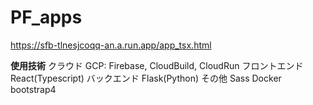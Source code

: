 # PF_apps

https://sfb-tlnesjcoqq-an.a.run.app/app_tsx.html

**使用技術**
クラウド
 GCP: Firebase, CloudBuild, CloudRun
フロントエンド
 React(Typescript)
バックエンド
 Flask(Python)
その他
 Sass
 Docker
 bootstrap4
